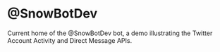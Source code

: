 # @SnowBotDev
Current home of the @SnowBotDev bot, a demo illustrating the Twitter Account Activity and Direct Message APIs.


